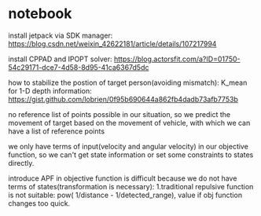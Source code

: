 # notebook

install jetpack via SDK manager: https://blog.csdn.net/weixin_42622181/article/details/107217994

install CPPAD and IPOPT solver: https://blog.actorsfit.com/a?ID=01750-54c29171-dce7-4d58-8d95-41ca6367d5dc

how to stabilize the postion of target person(avoiding mismatch):
K_mean for 1-D depth information:   https://gist.github.com/lobrien/0f95b690644a862fb4dadb73afb7753b




no reference list of points possible in our situation, so we predict the movement of target based on the movement of vehicle, with which we can have a list of reference points


we only have terms of input(velocity and angular velocity) in our objective function, so we can't get state information or set some constraints to states directly.

introduce APF in objective function is difficult because we do not have terms of states(transformation is necessary):
   1.traditional repulsive function is not suitable:   pow( 1/distance - 1/detected_range), value if obj function changes too quick.

